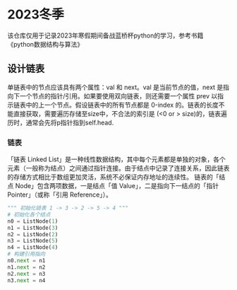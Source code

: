 # 2023冬季
该仓库仅用于记录2023年寒假期间备战蓝桥杯python的学习，参考书籍《python数据结构与算法》
## 设计链表
单链表中的节点应该具有两个属性：val 和 next。val 是当前节点的值，next 是指向下一个节点的指针/引用。如果要使用双向链表，则还需要一个属性 prev 以指示链表中的上一个节点。假设链表中的所有节点都是 0-index 的。链表的长度不能直接获取，需要遍历存储至size中，不合法的索引是 (<0 or > size)的，链表遍历时，通常会先将p指针指到self.head.
### 链表
「链表 Linked List」是一种线性数据结构，其中每个元素都是单独的对象，各个元素（一般称为结点）之间通过指针连接。由于结点中记录了连接关系，因此链表的存储方式相比于数组更加灵活，系统不必保证内存地址的连续性。
链表的「结点 Node」包含两项数据，一是结点「值 Value」，二是指向下一结点的「指针 Pointer」（或称「引用 Reference」）。

```python
""" 初始化链表 1 -> 3 -> 2 -> 5 -> 4 """
# 初始化各个结点 
n0 = ListNode(1)
n1 = ListNode(3)
n2 = ListNode(2)
n3 = ListNode(5)
n4 = ListNode(4)
# 构建引用指向
n0.next = n1
n1.next = n2
n2.next = n3
n3.next = n4
```
